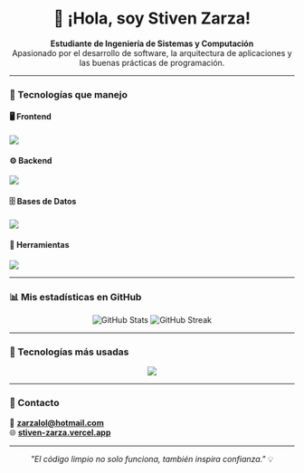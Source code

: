 <h1 align="center">👋 ¡Hola, soy Stiven Zarza!</h1>

<p align="center">
  <b>Estudiante de Ingeniería de Sistemas y Computación</b><br>
  Apasionado por el desarrollo de software, la arquitectura de aplicaciones y las buenas prácticas de programación.
</p>

---

### 🚀 Tecnologías que manejo

#### 🖥️ Frontend
<p align="left">
  <img src="https://skillicons.dev/icons?i=html,css,js,vue,react" />
</p>

#### ⚙️ Backend
<p align="left">
  <img src="https://skillicons.dev/icons?i=nodejs,express,java,spring,python,flask" />
</p>

#### 🗄️ Bases de Datos
<p align="left">
  <img src="https://skillicons.dev/icons?i=mysql,postgres,mongodb" />
</p>

#### 🧰 Herramientas
<p align="left">
  <img src="https://skillicons.dev/icons?i=git,github,vscode,idea,postman,gcp,windows" />
</p>

---

### 📊 Mis estadísticas en GitHub

<p align="center">
  <img src="https://github-readme-stats.vercel.app/api?username=stivenzarza&show_icons=true&theme=tokyonight" alt="GitHub Stats" />
  <img src="https://github-readme-streak-stats.herokuapp.com/?user=stivenzarza&theme=tokyonight" alt="GitHub Streak" />
</p>

---

### 🧠 Tecnologías más usadas
<p align="center">
  <img src="https://github-readme-stats.vercel.app/api/top-langs/?username=stivenzarza&layout=compact&theme=tokyonight" />
</p>

---

### 💬 Contacto

📧 **zarzalol@hotmail.com**  
🌐 [**stiven-zarza.vercel.app**](https://stiven-zarza.vercel.app/)

---

<p align="center">
  <i>"El código limpio no solo funciona, también inspira confianza."</i> 💡
</p>
